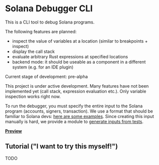 # Solana Debugger CLI

This is a CLI tool to debug Solana programs.

The following features are planned:
- inspect the value of variables at a location (similar to breakpoints + inspect)
- display the call stack
- evaluate arbitrary Rust expressions at specified locations
- backend mode: it should be useable as a component in a different system (e.g. for an IDE plugin)

Current stage of development: pre-alpha

This project is under active development. Many features have not been implemented yet (call stack, expression evaluation etc.). Only variable inspection works right now.

To run the debugger, you must specify the entire input to the Solana program (accounts, signers, transaction). We use a format that should be familiar to Solana devs: [here are some examples](https://github.com/Solana-Debugger/delta-counter-program-example/tree/main/debug_input). Since creating this input manually is hard, we provide a module to [generate inputs from tests](https://github.com/Solana-Debugger/save-input).

[**Preview**](https://x.com/maximschmidt94/status/1914802590568562965)

## Tutorial ("I want to try this myself!")

TODO
